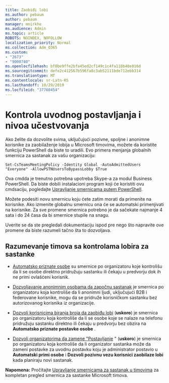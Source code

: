 ```yaml
---
title: Zaobiđi lobi
ms.author: pebaum
author: pebaum
manager: mnirkhe
ms.audience: Admin
ms.topic: article
ROBOTS: NOINDEX, NOFOLLOW
localization_priority: Normal
ms.collection: Adm_O365
ms.custom:
- "2673"
- "9000740"
ms.openlocfilehash: bf8be9ffe2bfa45ed2cf149c1c4fa118b40e816d
ms.sourcegitcommit: defe2c412567b596fa8c3ab52111bde712ebb314
ms.translationtype: MT
ms.contentlocale: sr-Latn-RS
ms.lasthandoff: 10/29/2019
ms.locfileid: "37768454"
---
```

# <a name="control-lobby-settings-and-level-of-participation"></a>Kontrola uvodnog postavljanja i nivoa učestvovanja

Ako želite da dozvolite svima, uključujući pozivne, spoljne i anonimne korisnike za zaobilaženje lobija u Microsoft timovima, možete da koristite funkciju PowerShell da biste to uradili. Evo primera menjanja globalnih smernica za sastanak za vašu organizaciju:

`Set-CsTeamsMeetingPolicy -Identity Global -AutoAdmittedUsers "Everyone" -AllowPSTNUsersToBypassLobby $True`

Ova cmdda je trenutno potrebna upotreba Skype-a za modul Business PowerShell. Da biste dobili instalacioni program koji će koristiti ovu cmdsaciju, pogledajte [Upravljanje smernicama putem PowerShell](https://docs.microsoft.com/en-us/microsoftteams/teams-powershell-overview#managing-policies-via-powershell).

Možete podesiti novu smernicu koju ćete zatim morati da primenite na korisnike. Ako izmenite globalnu smernicu ona će se automatski primenjivati na korisnike. Za sve promene smernica potrebno je da sačekate najmanje 4 sata i do 24 časa da bi smernice stupile na snagu.

Uverite se da ste pregledali dokumentaciju ispod pre nego što napravite ove promene da biste razumeli tačno šta to dozvoljava.

## <a name="understanding-teams-meeting-lobby-policy-controls"></a>Razumevanje timova sa kontrolama lobira za sastanke

- [Automatsko priznate osobe](https://docs.microsoft.com/microsoftteams/meeting-policies-in-teams#automatically-admit-people) su smernice po organizatoru koje kontrolišu da li se osobe direktno pridružuju sastanku ili čekaju u predvorju dok ih ne primi ovlašćeni korisnik.

- [Dozvoljavanje anonimnim osobama da započnu sastanak](https://docs.microsoft.com/microsoftteams/meeting-policies-in-teams#allow-anonymous-people-to-start-a-meeting) je smernica po organizatoru koja kontroliše da li anonimni ljudi, uključujući B2B i federovane korisnike, mogu da se pridruže korisničkom sastanku bez autorizovanog korisnika iz organizacije.

- [Dozvoli korisnicima biranja broja da zaobiđu lobi](https://docs.microsoft.com/en-us/microsoftteams/meeting-policies-in-teams#allow-dial-in-users-to-bypass-the-lobby-coming-soon) (**uskoro**) je smernica po organizatoru koja kontroliše da li se osobe koje se nalaze na telefonu pridružuju sastanku direktno ili čekaju u predvorju bez obzira na **Automatsko priznate postavke osobe** .

- [Dozvoli organizatorima da zamene "Postavljanje](https://docs.microsoft.com/microsoftteams/meeting-policies-in-teams#allow-organizers-to-override-lobby-settings-coming-soon) " (**uskoro**) je smernica po organizatoru koja kontroliše da li organizator sastanka može da zameni postavke za uvodnu postavku koju je administrator postavio u **Automatski primi osobe** i **Dozvoli pozivnu vezu korisnici zaobilaze lobi** kada planiraju novi sastanak.

**Napomena:** Pročitajte [Upravljanje smernicama za sastanak u timovima](https://docs.microsoft.com/en-us/microsoftteams/meeting-policies-in-teams) za kompletan pregled smernica za sastanke Microsoft timova.
